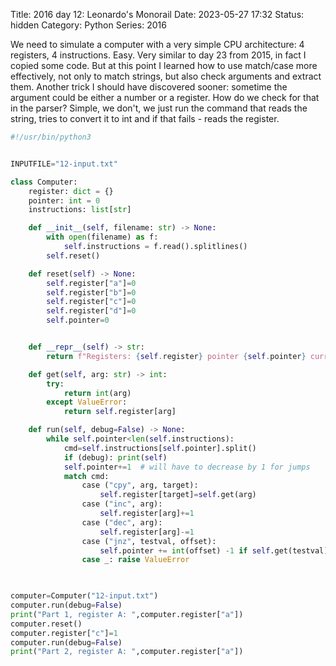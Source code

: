 Title: 2016 day 12: Leonardo's Monorail
Date: 2023-05-27 17:32
Status: hidden
Category: Python
Series: 2016

We need to simulate a computer with a very simple CPU architecture: 4 registers, 4 instructions. Easy. Very similar
to day 23 from 2015, in fact I copied some code. But at this point I learned how to use match/case more effectively,
not only to match strings, but also check arguments and extract them. Another trick I should have discovered sooner:
sometime the argument could be either a number or a register. How do we check for that in the parser? Simple, we don't,
we just run the command that reads the string, tries to convert it to int and if that fails - reads the register.

```python
#!/usr/bin/python3


INPUTFILE="12-input.txt"

class Computer:
    register: dict = {}
    pointer: int = 0
    instructions: list[str]

    def __init__(self, filename: str) -> None:
        with open(filename) as f:
            self.instructions = f.read().splitlines()
        self.reset()

    def reset(self) -> None:
        self.register["a"]=0
        self.register["b"]=0
        self.register["c"]=0
        self.register["d"]=0
        self.pointer=0


    def __repr__(self) -> str:
        return f"Registers: {self.register} pointer {self.pointer} current instruction {self.instructions[self.pointer]}"

    def get(self, arg: str) -> int:
        try:
            return int(arg)
        except ValueError:
            return self.register[arg]

    def run(self, debug=False) -> None:
        while self.pointer<len(self.instructions):
            cmd=self.instructions[self.pointer].split()
            if (debug): print(self)
            self.pointer+=1  # will have to decrease by 1 for jumps
            match cmd:
                case ("cpy", arg, target):
                    self.register[target]=self.get(arg)
                case ("inc", arg):
                    self.register[arg]+=1
                case ("dec", arg):
                    self.register[arg]-=1
                case ("jnz", testval, offset):
                    self.pointer += int(offset) -1 if self.get(testval)!=0 else 0
                case _: raise ValueError
        


computer=Computer("12-input.txt")
computer.run(debug=False)
print("Part 1, register A: ",computer.register["a"])
computer.reset()
computer.register["c"]=1
computer.run(debug=False)
print("Part 2, register A: ",computer.register["a"])
```